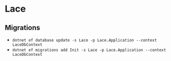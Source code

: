 ﻿# Lace
## Migrations
- `dotnet ef database update -s Lace -p Lace.Application --context LaceDbContext`
- `dotnet ef migrations add Init -s Lace -p Lace.Application --context LaceDbContext`
